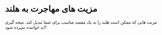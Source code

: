 # مزیت های مهاجرت به هلند

مزیت هایی که ممکن است هلند را به یک مقصد مناسب برای شما تبدیل کند.
نتیجه گیری به خواننده سپرده شود!!